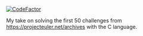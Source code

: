 [![CodeFactor](https://www.codefactor.io/Content/badges/A.svg)](https://www.codefactor.io/repository/github/r3drock/projecteuler)

My take on solving the first 50 challenges from https://projecteuler.net/archives with the C language.
